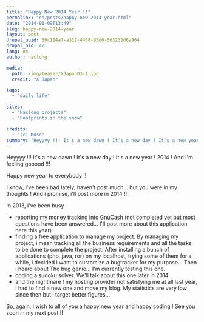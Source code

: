 ```yaml
---
title: "Happy New 2014 Year !!"
permalink: "en/posts/happy-new-2014-year.html"
date: "2014-01-09T13:49"
slug: happy-new-2014-year
layout: post
drupal_uuid: 50c114a7-a312-4468-95d0-563232d6a964
drupal_nid: 47
lang: en
author: haclong

media:
  path: /img/teaser/XJapan03-1.jpg
  credit: "X Japan"

tags:
  - "daily life"

sites:
  - "Haclong projects"
  - "Footprints in the snow"

credits:
  - "(c) Muse"
summary: "Heyyyy !!! It's a new dawn ! It's a new day ! It's a new year ! 2014 ! And I'm feeling gooood !!!"
---
```


Heyyyy !!! It's a new dawn ! It's a new day ! It's a new year ! 2014 ! And I'm feeling gooood !!!

Happy new year to everybody !!

I know, i've been bad lately, haven't post much... but you were in my thoughts ! And i promise, i'll post more in 2014 !!

In 2013, i've been busy

- reporting my money tracking into GnuCash (not completed yet but most questions have been answered... I'll post more about this application here this year)
- finding a free application to manage my project. By managing my project, i mean tracking all the business requirements and all the tasks to be done to complete the project. After installing a bunch of applications (php, java, ror) on my localhost, trying some of them for a while, i decided i want to customize a bugtracker for my purpose... Then i heard about The bug genie... I'm currently testing this one.
- coding a sudoku solver. We'll talk about this one later in 2014.
- and the nightmare ! my hosting provider not satisfying me at all last year, i had to find a new one and move my blog. My statistics are very low since then but i target better figures...

So, again, i wish to all of you a happy new year and happy coding ! See you soon in my next post !!


